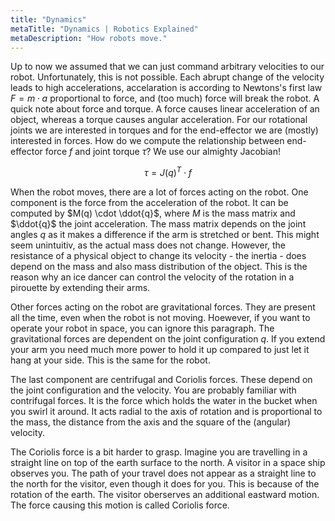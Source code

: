 ```yaml
---
title: "Dynamics"
metaTitle: "Dynamics | Robotics Explained"
metaDescription: "How robots move."
---
```


Up to now we assumed that we can just command arbitrary velocities to our robot. Unfortunately, this is not possible. Each abrupt change of the velocity leads to high accelerations, accelaration is according to Newtons's first law $F = m \cdot a$ proportional to force, and (too much) force will break the robot. A quick note about force and torque. A force causes linear acceleration of an object, whereas a torque causes angular acceleration. For our rotational joints we are interested in torques and for the end-effector we are (mostly) interested in forces. How do we compute the relationship between end-effector force $f$ and joint torque $\tau$? We use our almighty Jacobian!

$$\tau = J(q)^T \cdot f$$

When the robot moves, there are a lot of forces acting on the robot. One component is the force from the acceleration of the robot. It can be computed by $M(q) \cdot \ddot{q}$, where $M$ is the mass matrix and $\ddot{q}$ the joint acceleration. The mass matrix depends on the joint angles $q$ as it makes a difference if the arm is stretched or bent. This might seem unintuitiv, as the actual mass does not change. However, the resistance of a physical object to change its velocity - the inertia - does depend on the mass and also mass distribution of the object. This is the reason why an ice dancer can control the velocity of the rotation in a pirouette by extending their arms.

Other forces acting on the robot are gravitational forces. They are present all the time, even when the robot is not moving. Hoewever, if you want to operate your robot in space, you can ignore this paragraph. The gravitational forces are dependent on the joint configuration $q$. If you extend your arm you need much more power to hold it up compared to just let it hang at your side. This is the same for the robot.

The last component are centrifugal and Coriolis forces. These depend on the joint configuration and the velocity. You are probably familiar with contrifugal forces. It is the force which holds the water in the bucket when you swirl it around. It acts radial to the axis of rotation and is proportional to the mass, the distance from the axis and the square of the (angular) velocity.

The Coriolis force is a bit harder to grasp. Imagine you are travelling in a straight line on top of the earth surface to the north. A visitor in a space ship observes you. The path of your travel does not appear as a straight line to the north for the visitor, even though it does for you. This is because of the rotation of the earth. The visitor oberserves an additional eastward motion. The force causing this motion is called Coriolis force.